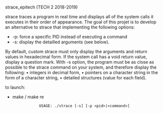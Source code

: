 strace_epitech (TECH 2 2018-2019)

strace traces a program in real time and displays all of the system calls it executes in their order of appearance.
The goal of this projet is to develop an alternative to strace that implementing the following options:

- -p: force a specific PID instead of executing a command
- -s: display the detailled arguments (see below).

By default, custom strace must only display the arguments and return values in hexadecimal form.
If the system call has a void return value, display a question mark.
With -s option, the program must be as close as possible to the strace command on your system,
and therefore display the following:
• integers in decimal form,
• pointers on a character string in the form of a character string,
• detailed structures (value for each field).

to launch:

- make / make re

                  USAGE: ./strace [-s] [-p <pid>|<command>]
